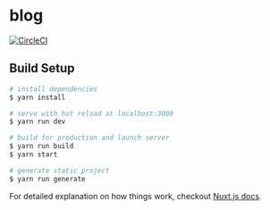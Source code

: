 # blog

[![CircleCI](https://circleci.com/gh/f213/website-frontend.svg?style=svg&circle-token=6b34beece0dbf72e0f3848ac0193b6842e270369)](https://circleci.com/gh/f213/website-frontend)

## Build Setup

``` bash
# install dependencies
$ yarn install

# serve with hot reload at localhost:3000
$ yarn run dev

# build for production and launch server
$ yarn run build
$ yarn start

# generate static project
$ yarn run generate
```

For detailed explanation on how things work, checkout [Nuxt.js docs](https://nuxtjs.org).
